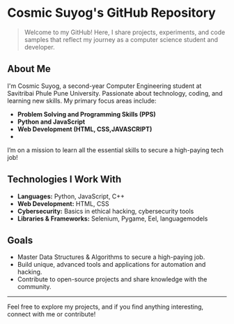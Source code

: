  # Cosmic Suyog's GitHub Repository

> Welcome to my GitHub! Here, I share projects, experiments, and code samples that reflect my journey as a computer science student and developer.

## About Me
I'm Cosmic Suyog, a second-year Computer Engineering student at Savitribai Phule Pune University. Passionate about technology, coding, and learning new skills. My primary focus areas include:

- **Problem Solving and Programming Skills (PPS)**
- **Python and JavaScript**
- **Web Development (HTML, CSS,JAVASCRIPT)**
-  

I’m on a mission to learn all the essential skills to secure a high-paying tech job!

 

## Technologies I Work With
- **Languages:** Python, JavaScript, C++
- **Web Development:** HTML, CSS
- **Cybersecurity:** Basics in ethical hacking, cybersecurity tools
- **Libraries & Frameworks:** Selenium, Pygame, Eel, languagemodels

## Goals
- Master Data Structures & Algorithms to secure a high-paying job.
- Build unique, advanced tools and applications for automation and hacking.
- Contribute to open-source projects and share knowledge with the community.

---

Feel free to explore my projects, and if you find anything interesting, connect with me or contribute!

 
